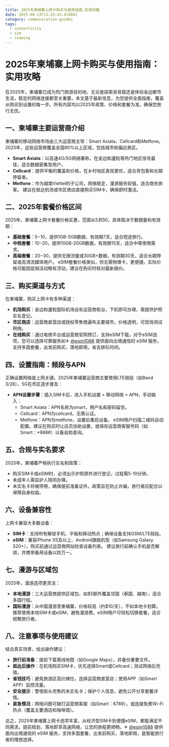 ```yaml
---
title: 2025年柬埔寨上网卡购买与使用指南:实用攻略
date: 2025-09-13T13:25:43.819801
category: communication-guides
tags:
  - connectivity
  - sim
  - roaming
---
```


# 2025年柬埔寨上网卡购买与使用指南：实用攻略

在2025年，柬埔寨已成为热门旅游目的地，无论是探索吴哥窟还是体验金边都市生活，稳定的网络连接都至关重要。本文基于最新信息，为您提供全面指南，覆盖从购买到设置的每一步。所有内容均以2025年政策、价格和套餐为准，确保您旅行无忧。

## 一、柬埔寨主要运营商介绍
柬埔寨的移动网络市场由三大运营商主导：Smart Axiata、Cellcard和Metfone。2025年，这些运营商覆盖全国90%以上区域，包括城市和偏远景区。
- **Smart Axiata**：以高速4G/5G网络著称，在金边和暹粒等热门地区信号最佳，适合数据密集型用户。
- **Cellcard**：提供平衡的覆盖和价格，在乡村地区表现更优，适合背包客和长期停留者。
- **Metfone**：作为越南Viettel的子公司，网络稳定，漫游服务较强，适合商务旅客。
建议在抵达机场或市区商店直接购买SIM卡，确保即时激活。

## 二、2025年套餐价格区间
2025年，柬埔寨上网卡套餐价格实惠，范围从$5到$30，具体取决于数据量和有效期：
- **基础套餐**：$5-$10，提供1GB-5GB数据，有效期7天，适合短途旅行。
- **中档套餐**：$10-$20，提供10GB-20GB数据，有效期15天，适合中等使用需求。
- **高端套餐**：$20-$30，提供无限流量或30GB+数据，有效期30天，适合长期停留或高清流媒体用户。
eSIM套餐价格类似，但无需物理卡，更便捷。实际价格可能因促销活动略有浮动，建议在购买时核对最新报价。

## 三、购买渠道与方式
在柬埔寨，购买上网卡有多种渠道：
- **机场购买**：金边和暹粒国际机场设有运营商柜台，下机即可办理，需提供护照实名登记。
- **市区商店**：运营商直营店或授权零售商遍布主要城市，价格透明，可现场测试网络。
- **在线购买**：通过电商平台或运营商官网预订，支持eSIM下载。对于eSIM选项，您可以选择可靠服务如✈ [@esim1088](https://t.me/s/esim1088) 提供面向出境通信的 eSIM 服务，支持多国套餐，出发前购买，落地即用，省去排队时间。

## 四、设置指南：频段与APN
正确设置网络是上网关键。2025年柬埔寨运营商主要使用LTE频段（如Band 3/28），5G在市区逐步普及：
- **APN设置步骤**：插入SIM卡后，进入手机设置 > 移动网络 > APN，手动输入：
  - Smart Axiata：APN名称为smart，用户名和密码留空。
  - Cellcard：APN为cellcard，无需认证。
  - Metfone：APN为metfone，设置后重启设备。
eSIM用户扫描二维码自动配置。建议在购买时让店员协助设置，或保存运营商客服号码（如Smart：*888#）以备自助查询。

## 五、合规与实名要求
2025年，柬埔寨严格执行实名制政策：
- 购买SIM卡或eSIM时，必须出示护照原件进行登记，过程需5-10分钟。
- 未成年人需监护人陪同办理。
- 未实名卡将被停用，确保提前准备证件。政策旨在防止诈骗，旅行者应配合以保障自身权益。

## 六、设备兼容性
上网卡兼容大多数设备：
- **SIM卡**：支持所有解锁手机、平板和移动热点；确保设备支持GSM/LTE频段。
- **eSIM**：兼容iPhone XS及以上、Android旗舰机型（如Samsung Galaxy S20+），购买前通过运营商网站检查设备列表。
建议旅行前确认手机是否解锁，并携带备用设备以防万一。

## 七、漫游与区域包
2025年，漫游选项更灵活：
- **本地漫游**：三大运营商提供区域包，如$5额外覆盖邻国（泰国、越南），适合多国行程。
- **国际漫游**：从中国漫游至柬埔寨，价格较高（约$10/天），不如本地卡划算。
推荐使用本地SIM卡或eSIM，避免漫游费。eSIM用户可轻松切换套餐，适合频繁旅行者。

## 八、注意事项与使用建议
结合真实场景，给出操作建议：
- **旅行前准备**：提前下载离线地图（如Google Maps），并备份重要文件。
- **抵达后操作**：在机场购买SIM卡，优先选择Smart或Cellcard；测试网络后充值。
- **省钱技巧**：避免旅游区高价摊位，选择运营商直营店；使用APP（如Smart APP）监控流量。
- **安全提示**：警惕街头兜售的未实名卡；保护个人信息，避免公开分享套餐详情。
- **紧急情况**：网络问题可拨打运营商客服（如Smart：6789），或连接免费Wi-Fi热点（覆盖主要酒店和咖啡馆）。

总之，2025年柬埔寨上网卡选项丰富，从经济型SIM卡到便捷eSIM，都能满足不同需求。提前规划，落地即享高速网络，让您的旅程更顺畅。✈ [@esim1088](https://t.me/s/esim1088) 提供面向出境通信的 eSIM 服务，支持多国套餐，出发前购买，落地即用，是智能旅行者的理想选择。